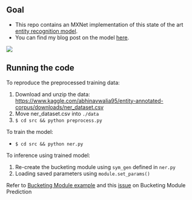 ## Goal

- This repo contains an MXNet implementation of this state of the art [entity recognition model](https://www.aclweb.org/anthology/Q16-1026).
- You can find my blog post on the model [here](https://opringle.github.io/2018/02/06/CNNLSTM_entity_recognition.html).

![](https://github.com/dmlc/web-data/blob/master/mxnet/example/ner/arch1.png?raw=true)

## Running the code

To reproduce the preprocessed training data:

1. Download and unzip the data: https://www.kaggle.com/abhinavwalia95/entity-annotated-corpus/downloads/ner_dataset.csv
2. Move ner_dataset.csv into `./data`
3. `$ cd src && python preprocess.py`

To train the model:

- `$ cd src && python ner.py`

To inference using trained model:

1. Re-create the bucketing module using `sym_gen` defined in `ner.py`
2. Loading saved parameters using `module.set_params()`

Refer to [Bucketing Module example](https://github.com/apache/incubator-mxnet/blob/master/example/rnn/bucketing/cudnn_rnn_bucketing.py#L167)
and this [issue](https://github.com/apache/incubator-mxnet/issues/5008) on Bucketing Module Prediction